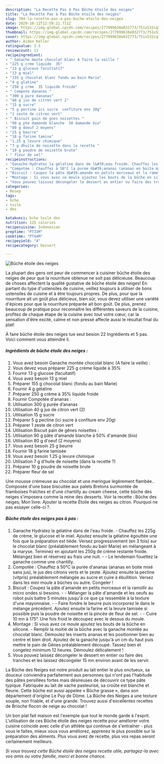 ```yaml
---
description: "La Recette Pas à Pas Bûche étoile des neiges"
title: "La Recette Pas à Pas Bûche étoile des neiges"
slug: 704-la-recette-pas-a-pas-buche-etoile-des-neiges
date: 2020-10-12T12:59:21.711Z
image: https://img-global.cpcdn.com/recipes/277099638e032773/751x532cq70/buche-etoile-des-neiges-photo-principale-de-la-recette.jpg
thumbnail: https://img-global.cpcdn.com/recipes/277099638e032773/751x532cq70/buche-etoile-des-neiges-photo-principale-de-la-recette.jpg
cover: https://img-global.cpcdn.com/recipes/277099638e032773/751x532cq70/buche-etoile-des-neiges-photo-principale-de-la-recette.jpg
author: Aiden Keller
ratingvalue: 3.5
reviewcount: 13
recipeingredient:
- " Ganache monte chocolat blanc A faire la veille "
- "225 g crme liquide  35"
- "13 g glucose facultatif"
- "13 g miel"
- "155 g chocolat blanc fondu au bain Marie"
- "4 g glatine"
- "250 g crme  35 liquide froide"
- " Compote dananas "
- "300 g pure dananas"
- "40 g jus de citron vert 2"
- "15 g sucre"
- "5 g pectine ici sucre  confiture env 20g"
- "1 zeste de citron vert"
- " Biscuit pain de gnes noisettes "
- "90 g pte damande blanche  50 damande bio"
- "80 g doeuf 2 moyens"
- "25 g beurre"
- "18 g farine tamise"
- "1.25 g levure chimique"
- "7 g dhuile de noisette dans la recette "
- "10 g poudre de noisette brute"
- " fleur de sel"
recipeinstructions:
- "Ganache Hydratez la gélatine dans de l&#39;eau froide. Chauffez les 225g de crème, le glucose et le miel. Ajoutez ensuite la gélatine égouttée une fois que la préparation est tiède. Versez progressivement (en 3 fois) sur le chocolat blanc (préalablement fondu au bain Marie) en mélangeant à la maryse. Terminez en ajoutant les 250g de crème restante froide. Mélangez bien et réservez au frais une nuit.  Le lendemain fouettez la ganache comme une chantilly."
- "Compotée : Chauffez à 50°C la purée d&#39;ananas (ananas en boite mixé sans jus), le jus des citrons verts et le zeste. Ajoutez ensuite la pectine (vitpris) préalablement mélangée au sucre et cuire à ébullition. Versez dans les mini moule à bûches ou autre. Congeler !"
- "Biscuit : Coupez la pâte d&#39;amande en petits morceaux et la ramollir au micro ondes si besoins.  Mélanger la pâte d&#39;amande et les oeufs au robot puis battre 5 minutes jusqu&#39;à ce que ça ressemble à la texture d&#39;une mayonnaise.  Faire fondre le beurre puis incorporez le dans le mélange précédent. Ajoutez ensuite la farine et la levure tamisée si possible puis la poudre de noisette et la pincée de fleur de sel.  Cuire 10 mn à 175°. Une fois froid le découpez avec le dessus du moule."
- "Montage : Si vous avez ce moule ajoutez les bouts de la bûche en silicone. Remplir la moitié de la bûche avec la ganache montée au chocolat blanc. Démoulez les inserts ananas et les positionner bien au centre et bien droit. Ajoutez de la ganache jusqu&#39;à un cm du haut puis mettre le pain de Gênes préalablement découpé. Tassez bien et congelez minimum 12 heures. Démoulez délicatement !"
- "Vous pouvez laissez décongeler le dessert en entier ou faire des tranches et les laissez décongeler 15 mn environ avant de les servir."
categories:
- Resep
tags:
- bche
- toile
- des

katakunci: bche toile des 
nutrition: 125 calories
recipecuisine: Indonesian
preptime: "PT33M"
cooktime: "PT44M"
recipeyield: "4"
recipecategory: Dessert

---
```



![Bûche étoile des neiges](https://img-global.cpcdn.com/recipes/277099638e032773/751x532cq70/buche-etoile-des-neiges-photo-principale-de-la-recette.jpg)

La plupart des gens ont peur de commencer à cuisiner bûche étoile des neiges de peur que la nourriture obtenue ne soit pas délicieuse. Beaucoup de choses affectent la qualité gustative de bûche étoile des neiges! En partant du type d'ustensiles de cuisine, veillez toujours à utiliser de bons ustensiles de cuisine et à être toujours propres. De plus, pour que la nourriture ait un goût plus délicieux, bien sûr, vous devez utiliser une variété d'épices pour que la nourriture préparée ait bon goût. De plus, prenez beaucoup de pratique pour reconnaître les différentes saveurs de la cuisine, profitez de chaque étape de la cuisine avec tout votre cœur, car la sensation d'être excité, calme et non pressé affecte aussi le résultat final du plat!

<!--inarticleads1-->

À faire bûche étoile des neiges tue seul besion 22 Ingrédients et 5 pas. Voici comment vous atteindre il.

##### Ingrédients de bûche étoile des neiges :

1. Vous avez besoin  Ganache montée chocolat blanc (A faire la veille) :
1. Vous devez vous préparer 225 g crème liquide à 35%
1. Fournir 13 g glucose (facultatif)
1. Vous avez besoin 13 g miel
1. Préparer 155 g chocolat blanc (fondu au bain Marie)
1. Fournir 4 g gélatine
1. Préparer 250 g crème à 35% liquide froide
1. Fournir  Compotée d&#39;ananas :
1. Utilisation 300 g purée d’ananas
1. Utilisation 40 g jus de citron vert (2)
1. Utilisation 15 g sucre
1. Préparer 5 g pectine (ici sucre à confiture env 20g)
1. Préparer 1 zeste de citron vert
1. Utilisation  Biscuit pain de gênes noisettes :
1. Utilisation 90 g pâte d&#39;amande blanche à 50% d&#39;amande (bio)
1. Utilisation 80 g d&#39;oeuf (2 moyens)
1. Vous avez besoin 25 g beurre
1. Fournir 18 g farine tamisée
1. Vous avez besoin 1.25 g levure chimique
1. Utilisation 7 g d&#39;huile de noisette (dans la recette ?)
1. Préparer 10 g poudre de noisette brute
1. Préparer  fleur de sel


Une mousse crémeuse au chocolat et une meringue légèrement flambée.. Composée d&#39;une base biscuitée aux palets Bretons surmontée de framboises fraîches et d&#39;une chantilly au cream cheese, cette bûche des neiges s&#39;imposera comme la reine des desserts. Voir la recette : Bûche des neiges; Mon livre: Ajouter la recette Étoile des neiges au citron. Pourquoi ne pas essayer celle-ci ?. 

<!--inarticleads2-->

##### Bûche étoile des neiges pas à pas :

1. Ganache Hydratez la gélatine dans de l&#39;eau froide. - Chauffez les 225g de crème, le glucose et le miel. Ajoutez ensuite la gélatine égouttée une fois que la préparation est tiède. Versez progressivement (en 3 fois) sur le chocolat blanc (préalablement fondu au bain Marie) en mélangeant à la maryse. Terminez en ajoutant les 250g de crème restante froide. Mélangez bien et réservez au frais une nuit. -  - Le lendemain fouettez la ganache comme une chantilly.
1. Compotée : Chauffez à 50°C la purée d&#39;ananas (ananas en boite mixé sans jus), le jus des citrons verts et le zeste. Ajoutez ensuite la pectine (vitpris) préalablement mélangée au sucre et cuire à ébullition. Versez dans les mini moule à bûches ou autre. Congeler !
1. Biscuit : Coupez la pâte d&#39;amande en petits morceaux et la ramollir au micro ondes si besoins. -  - Mélanger la pâte d&#39;amande et les oeufs au robot puis battre 5 minutes jusqu&#39;à ce que ça ressemble à la texture d&#39;une mayonnaise. -  - Faire fondre le beurre puis incorporez le dans le mélange précédent. Ajoutez ensuite la farine et la levure tamisée si possible puis la poudre de noisette et la pincée de fleur de sel. -  - Cuire 10 mn à 175°. Une fois froid le découpez avec le dessus du moule.
1. Montage : Si vous avez ce moule ajoutez les bouts de la bûche en silicone. - Remplir la moitié de la bûche avec la ganache montée au chocolat blanc. Démoulez les inserts ananas et les positionner bien au centre et bien droit. Ajoutez de la ganache jusqu&#39;à un cm du haut puis mettre le pain de Gênes préalablement découpé. Tassez bien et congelez minimum 12 heures. Démoulez délicatement !
1. Vous pouvez laissez décongeler le dessert en entier ou faire des tranches et les laissez décongeler 15 mn environ avant de les servir.


La Bûche des Neiges est notre produit au lait entier le plus onctueux, sa douceur conviendra parfaitement aux personnes qui n&#39;ont pas l&#39;habitude des pâtes persillées fortes mais désireuses de découvrir ce type pâte typique. Fabriquée au lait de vache pasteurisé, sa croûte est blanche et fleurie. Cette bûche est aussi appelée « Bûche grasse », dans son département d&#39;origine Le Puy de Dôme. La Bûche des Neiges a une texture souple, non friable, et d&#39;une grande. Trouvez aussi d&#39;excellentes recettes de Brioche flocon de neige au chocolat ! 

<!--inarticleads1-->

<p>
Un bon plat fait maison est l'exemple que tout le monde garde à l'esprit. L'utilisation de ces Bûche étoile des neiges recette pour améliorer votre cuisine coïncide avec celle d'un athlète qui continue de s'entraîner - plus vous le faites, mieux vous vous améliorez, apprenez le plus possible sur la préparation des aliments. Plus vous avez de recette, plus vos repas seront certainement meilleurs.
</p>

<p>
<i>Si vous trouvez cette Bûche étoile des neiges recette utile, partagez-la avec vos amis ou votre famille, merci et bonne chance.</i>
</p>
